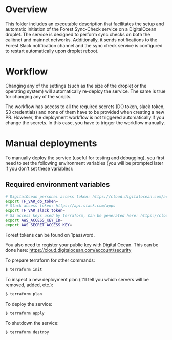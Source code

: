 # Overview

This folder includes an executable description that facilitates the setup and 
automatic initiation of the Forest Sync-Check service on a DigitalOcean droplet. 
The service is designed to perform sync checks on both the calibnet and mainnet networks. 
Additionally, it sends notifications to the Forest Slack notification channel and 
the sync check service is configured to restart automatically upon droplet reboot.

# Workflow

Changing any of the settings (such as the size of the droplet or the operating
system) will automatically re-deploy the service. The same is true for changing
any of the scripts.

The workflow has access to all the required secrets (DO token, slack token, S3
credentials) and none of them have to be provided when creating a new PR.
However, the deployment workflow is not triggered automatically if you change
the secrets. In this case, you have to trigger the workflow manually.

# Manual deployments

To manually deploy the service (useful for testing and debugging), you first
need to set the following environment variables (you will be prompted later if
you don't set these variables):

## Required environment variables

```bash
# DigitalOcean personal access token: https://cloud.digitalocean.com/account/api/tokens
export TF_VAR_do_token=
# Slack access token: https://api.slack.com/apps
export TF_VAR_slack_token=
# S3 access keys used by terraform, Can be generated here: https://cloud.digitalocean.com/account/api/spaces
export AWS_ACCESS_KEY_ID=
export AWS_SECRET_ACCESS_KEY=
```

Forest tokens can be found on 1password.

You also need to register your public key with Digital Ocean. This can be done
here: https://cloud.digitalocean.com/account/security

To prepare terraform for other commands:
```bash
$ terraform init
```

To inspect a new deployment plan (it'll tell you which servers will be removed,
added, etc.):
```bash
$ terraform plan
```

To deploy the service:
```bash
$ terraform apply
```

To shutdown the service:
```bash
$ terraform destroy
```
